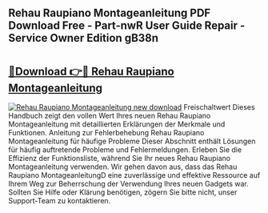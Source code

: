 ## Rehau Raupiano Montageanleitung PDF Download Free - Part-nwR User Guide Repair - Service Owner Edition gB38n

# <h2><a href="http://df7ee64.blite.top/?on=Rehau+Raupiano+Montageanleitung">🔗Download 👉🔴 Rehau Raupiano Montageanleitung</a></h2>

[![Rehau Raupiano Montageanleitung new download](https://i.imgur.com/lujVjoI.png)](http://df7ee64.blite.top/?on=Rehau+Raupiano+Montageanleitung)
Freischaltwert Dieses Handbuch zeigt den vollen Wert Ihres neuen Rehau Raupiano Montageanleitung mit detaillierten Erklärungen der Merkmale und Funktionen. Anleitung zur Fehlerbehebung Rehau Raupiano Montageanleitung für häufige Probleme Dieser Abschnitt enthält Lösungen für häufig auftretende Probleme und Fehlermeldungen. Erleben Sie die Effizienz der Funktionsliste, während Sie Ihr neues Rehau Raupiano Montageanleitung verwenden. Wir gehen davon aus, dass das Rehau Raupiano MontageanleitungD eine zuverlässige und effektive Ressource auf Ihrem Weg zur Beherrschung der Verwendung Ihres neuen Gadgets war. Sollten Sie Hilfe oder Klärung benötigen, zögern Sie bitte nicht, unser Support-Team zu kontaktieren.
